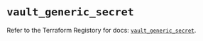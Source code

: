 # `vault_generic_secret`

Refer to the Terraform Registory for docs: [`vault_generic_secret`](https://registry.terraform.io/providers/hashicorp/vault/3.20.0/docs/resources/generic_secret).
